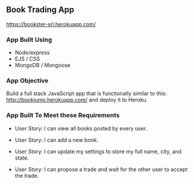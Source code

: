 ## Book Trading App
https://bookster-srl.herokuapp.com/

### App Built Using

- Node/express
- EJS / CSS
- MongoDB / Mongoose


### App Objective
Build a full stack JavaScript app that is functionally similar to this: http://bookjump.herokuapp.com/ and deploy it to Heroku.

### App Built To Meet these Requirements

- User Story: I can view all books posted by every user.

- User Story: I can add a new book.

- User Story: I can update my settings to store my full name, city, and state.

- User Story: I can propose a trade and wait for the other user to accept the trade.
